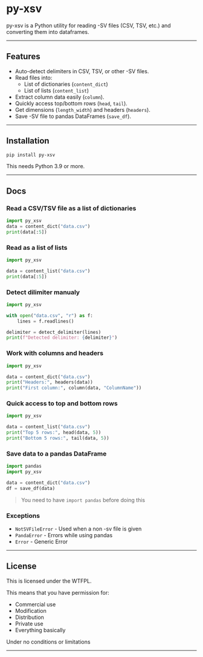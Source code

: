 # py-xsv
py-xsv is a Python utility for reading -SV files (CSV, TSV, etc.) and converting them into dataframes.

---

## Features

- Auto-detect delimiters in CSV, TSV, or other -SV files.
- Read files into:
  - List of dictionaries (`content_dict`)
  - List of lists (`content_list`)
- Extract column data easily (`column`).
- Quickly access top/bottom rows (`head`, `tail`).
- Get dimensions (`length_width`) and headers (`headers`).
- Save -SV file to pandas DataFrames (`save_df`).

---

## Installation
```bash
pip install py-xsv
```
This needs Python 3.9 or more.

---

## Docs

### Read a CSV/TSV file as a list of dictionaries
```python
import py_xsv
data = content_dict("data.csv")
print(data[:5])
```

### Read as a list of lists
```python
import py_xsv

data = content_list("data.csv")
print(data[:5])
```

### Detect dilimiter manualy
```python
import py_xsv

with open("data.csv", "r") as f:
    lines = f.readlines()

delimiter = detect_delimiter(lines)
print(f"Detected delimiter: {delimiter}")
```

### Work with columns and headers
```python
import py_xsv

data = content_dict("data.csv")
print("Headers:", headers(data))
print("First column:", column(data, "ColumnName"))
```

### Quick access to top and bottom rows
```python
import py_xsv

data = content_list("data.csv")
print("Top 5 rows:", head(data, 5))
print("Bottom 5 rows:", tail(data, 5))
```

### Save data to a pandas DataFrame
```python
import pandas
import py_xsv

data = content_dict("data.csv")
df = save_df(data)
```
> You need to have `import pandas` before doing this

### Exceptions
- `NotSVFileError` - Used when a non -sv file is given
- `PandaError` - Errors while using pandas
- `Error` - Generic Error

---

## License
This is licensed under the WTFPL.

This means that you have permission for:
- Commercial use
- Modification
- Distribution
- Private use
- Everything basically

Under no conditions or limitations

---